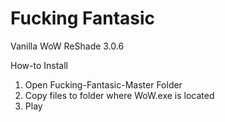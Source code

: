 # Fucking Fantasic
Vanilla WoW ReShade 3.0.6

How-to Install
  1. Open Fucking-Fantasic-Master Folder
  2. Copy files to folder where WoW.exe is located
  3. Play
